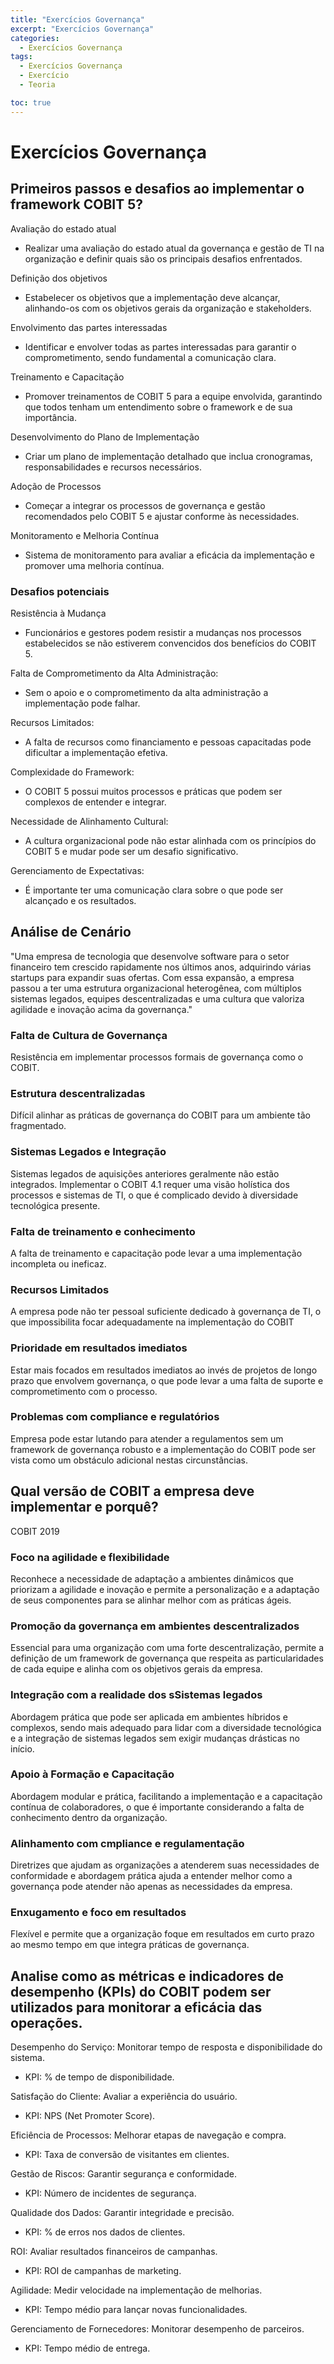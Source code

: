 ```yaml
---
title: "Exercícios Governança"
excerpt: "Exercícios Governança"
categories:
  - Exercícios Governança
tags:
  - Exercícios Governança
  - Exercício
  - Teoria

toc: true
---
```


# Exercícios Governança

## Primeiros passos e desafios ao implementar o framework COBIT 5?

Avaliação do estado atual

- Realizar uma avaliação do estado atual da governança e gestão de TI na organização e definir quais são os principais desafios enfrentados.

Definição dos objetivos

- Estabelecer os objetivos que a implementação deve alcançar, alinhando-os com os objetivos gerais da organização e stakeholders.

Envolvimento das partes interessadas

- Identificar e envolver todas as partes interessadas para garantir o comprometimento, sendo fundamental a comunicação clara.

Treinamento e Capacitação

- Promover treinamentos de COBIT 5 para a equipe envolvida, garantindo que todos tenham um entendimento sobre o framework e de sua importância.

Desenvolvimento do Plano de Implementação

- Criar um plano de implementação detalhado que inclua cronogramas, responsabilidades e recursos necessários.

Adoção de Processos

- Começar a integrar os processos de governança e gestão recomendados pelo COBIT 5 e ajustar conforme às necessidades.

Monitoramento e Melhoria Contínua

- Sistema de monitoramento para avaliar a eficácia da implementação e promover uma melhoria contínua.

### Desafios potenciais

Resistência à Mudança

- Funcionários e gestores podem resistir a mudanças nos processos estabelecidos se não estiverem convencidos dos benefícios do COBIT 5.

Falta de Comprometimento da Alta Administração:

- Sem o apoio e o comprometimento da alta administração a implementação pode falhar.

Recursos Limitados:

- A falta de recursos como financiamento e pessoas capacitadas pode dificultar a implementação efetiva.

Complexidade do Framework:

- O COBIT 5 possui muitos processos e práticas que podem ser complexos de entender e integrar.

Necessidade de Alinhamento Cultural:

- A cultura organizacional pode não estar alinhada com os princípios do COBIT 5 e mudar pode ser um desafio significativo.

Gerenciamento de Expectativas:

- É importante ter uma comunicação clara sobre o que pode ser alcançado e os resultados.

## Análise de Cenário

"Uma empresa de tecnologia que desenvolve software para o setor financeiro tem crescido rapidamente nos últimos anos, adquirindo várias startups para expandir suas ofertas. Com essa expansão, a empresa passou a ter uma estrutura organizacional heterogênea, com múltiplos sistemas legados, equipes descentralizadas e uma cultura que valoriza agilidade e inovação acima da governança."

### Falta de Cultura de Governança

Resistência em implementar processos formais de governança como o COBIT.

### Estrutura descentralizadas

Difícil alinhar as práticas de governança do COBIT para um ambiente tão fragmentado.

### Sistemas Legados e Integração

Sistemas legados de aquisições anteriores geralmente não estão integrados. Implementar o COBIT 4.1 requer uma visão holística dos processos e sistemas de TI, o que é complicado devido à diversidade tecnológica presente.

### Falta de treinamento e conhecimento

A falta de treinamento e capacitação pode levar a uma implementação incompleta ou ineficaz.

### Recursos Limitados

A empresa pode não ter pessoal suficiente dedicado à governança de TI, o que impossibilita focar adequadamente na implementação do COBIT

### Prioridade em resultados imediatos

Estar mais focados em resultados imediatos ao invés de projetos de longo prazo que envolvem governança, o que pode levar a uma falta de suporte e comprometimento com o processo.

### Problemas com compliance e regulatórios

Empresa pode estar lutando para atender a regulamentos sem um framework de governança robusto e a implementação do COBIT pode ser vista como um obstáculo adicional nestas circunstâncias.

## Qual versão de COBIT a empresa deve implementar e porquê?

COBIT 2019

### Foco na agilidade e flexibilidade

Reconhece a necessidade de adaptação a ambientes dinâmicos que priorizam a agilidade e inovação e permite a personalização e a adaptação de seus componentes para se alinhar melhor com as práticas ágeis.

### Promoção da governança em ambientes descentralizados

Essencial para uma organização com uma forte descentralização, permite a definição de um framework de governança que respeita as particularidades de cada equipe e alinha com os objetivos gerais da empresa.

### Integração com a realidade dos sSistemas legados

Abordagem prática que pode ser aplicada em ambientes híbridos e complexos, sendo mais adequado para lidar com a diversidade tecnológica e a integração de sistemas legados sem exigir mudanças drásticas no início.

### Apoio à Formação e Capacitação

Abordagem modular e prática, facilitando a implementação e a capacitação contínua de colaboradores, o que é importante considerando a falta de conhecimento dentro da organização.

### Alinhamento com cmpliance e regulamentação

Diretrizes que ajudam as organizações a atenderem suas necessidades de conformidade e abordagem prática ajuda a entender melhor como a governança pode atender não apenas as necessidades da empresa.

### Enxugamento e foco em resultados

Flexível e permite que a organização foque em resultados em curto prazo ao mesmo tempo em que integra práticas de governança. 

## Analise como as métricas e indicadores de desempenho (KPIs) do COBIT podem ser utilizados para monitorar a eficácia das operações.

Desempenho do Serviço: Monitorar tempo de resposta e disponibilidade do sistema.

- KPI: % de tempo de disponibilidade.

Satisfação do Cliente: Avaliar a experiência do usuário.

- KPI: NPS (Net Promoter Score).

Eficiência de Processos: Melhorar etapas de navegação e compra.

- KPI: Taxa de conversão de visitantes em clientes.

Gestão de Riscos: Garantir segurança e conformidade.

- KPI: Número de incidentes de segurança.

Qualidade dos Dados: Garantir integridade e precisão.

- KPI: % de erros nos dados de clientes.

ROI: Avaliar resultados financeiros de campanhas.

- KPI: ROI de campanhas de marketing.

Agilidade: Medir velocidade na implementação de melhorias.

- KPI: Tempo médio para lançar novas funcionalidades.

Gerenciamento de Fornecedores: Monitorar desempenho de parceiros.

- KPI: Tempo médio de entrega.